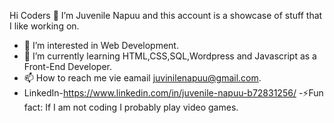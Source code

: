 
 Hi Coders 👋
 I’m Juvenile Napuu and this account is a showcase of stuff that I like working on.
- 👀 I’m interested in Web Development.
- 🌱 I’m currently learning HTML,CSS,SQL,Wordpress and Javascript as a Front-End Developer.
- 📫 How to reach me vie eamail juvinilenapuu@gmail.com.
- LinkedIn-https://www.linkedin.com/in/juvenile-napuu-b72831256/
-⚡Fun fact: If I am not coding I probably  play video games.

<!---
Juvenilenapuu/Juvenilenapuu is a ✨ special ✨ repository because its `README.md` (this file) appears on your GitHub profile.
You can click the Preview link to take a look at your changes.
--->
